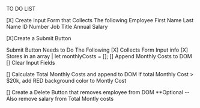 TO DO LIST

[X] Create Input Form that Collects The following
    Employee First Name
    Last Name
    ID Number
    Job Title
    Annual Salary

[X]Create a Submit Button

Submit Button Needs to Do The Following
    [X] Collects Form Input info
    [X] Stores in an array | let monthlyCosts = [];
    [] Append Monthly Costs to DOM
    [] Clear Input Fields


[] Calculate Total Monthly Costs and append to DOM
    If total Monthly Cost > $20k, add RED background color to Montly Cost

[] Create a Delete Button that removes employee from DOM
    **Optional -- Also remove salary from Total Montly costs



